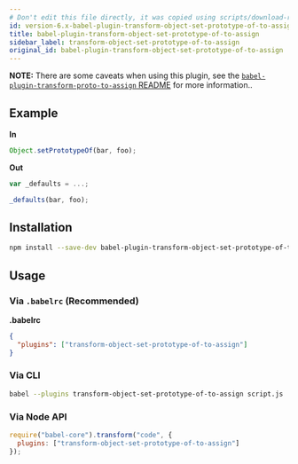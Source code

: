 ```yaml
---
# Don't edit this file directly, it was copied using scripts/download-readmes.js: 
id: version-6.x-babel-plugin-transform-object-set-prototype-of-to-assign
title: babel-plugin-transform-object-set-prototype-of-to-assign
sidebar_label: transform-object-set-prototype-of-to-assign
original_id: babel-plugin-transform-object-set-prototype-of-to-assign
---
```


**NOTE:** There are some caveats when using this plugin, see the [`babel-plugin-transform-proto-to-assign` README](https://github.com/babel/babel/tree/master/packages/babel-plugin-transform-proto-to-assign) for more information..

## Example

**In**

```javascript
Object.setPrototypeOf(bar, foo);
```

**Out**

```javascript
var _defaults = ...;

_defaults(bar, foo);
```

## Installation

```sh
npm install --save-dev babel-plugin-transform-object-set-prototype-of-to-assign
```

## Usage

### Via `.babelrc` (Recommended)

**.babelrc**

```json
{
  "plugins": ["transform-object-set-prototype-of-to-assign"]
}
```

### Via CLI

```sh
babel --plugins transform-object-set-prototype-of-to-assign script.js
```

### Via Node API

```javascript
require("babel-core").transform("code", {
  plugins: ["transform-object-set-prototype-of-to-assign"]
});
```

